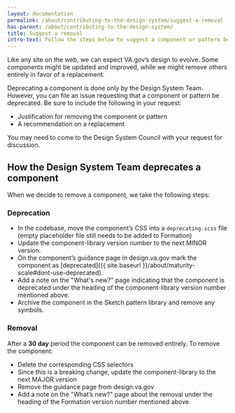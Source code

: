 ```yaml
---
layout: documentation
permalink: /about/contributing-to-the-design-system/suggest-a-removal
has-parent: /about/contributing-to-the-design-system/
title: Suggest a removal
intro-text: Follow the steps below to suggest a component or pattern be deprecated in the design system
---
```


Like any site on the web, we can expect VA.gov’s design to evolve. Some components might be updated and improved, while we might remove others entirely in favor of a replacement.

Deprecating a component is done only by the Design System Team. However, you can file an issue requesting that a component or pattern be deprecated. Be sure to include the following in your request:

* Justification for removing the component or pattern
* A recommendation on a replacement

You may need to come to the Design System Council with your request for discussion.

## How the Design System Team deprecates a component

When we decide to remove a component, we take the following steps:

### Deprecation

- In the codebase, move the component’s CSS into a `deprecating.scss` file (empty placeholder file still needs to be added to Formation)
- Update the component-library version number to the next MINOR version.
- On the component’s guidance page in design.va.gov mark the component as [deprecated]({{ site.baseurl }}/about/maturity-scale#dont-use-deprecated).
- Add a note on the "What's new?" page indicating that the component is deprecated under the heading of the component-library version number mentioned above.
- Archive the component in the Sketch pattern library and remove any symbols.

### Removal

After a **30 day** period the component can be removed entirely. To remove the component:

- Delete the corresponding CSS selectors
- Since this is a breaking change, update the component-library to the next MAJOR version
- Remove the guidance page from design.va.gov
- Add a note on the "What’s new?" page about the removal under the heading of the Formation version number mentioned above.